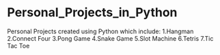 # Personal_Projects_in_Python
Personal Projects created using Python which include:
1.Hangman
2.Connect Four
3.Pong Game
4.Snake Game
5.Slot Machine
6.Tetris
7.Tic Tac Toe
